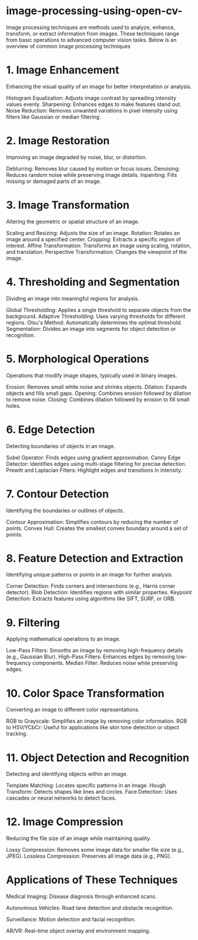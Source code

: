 # image-processing-using-open-cv-
Image processing techniques are methods used to analyze, enhance, transform, or extract information from images. These techniques range from basic operations to advanced computer vision tasks. Below is an overview of common image processing techniques

# __1. Image Enhancement__
Enhancing the visual quality of an image for better interpretation or analysis.

Histogram Equalization: Adjusts image contrast by spreading intensity values evenly. Sharpening: Enhances edges to make features stand out. Noise Reduction: Removes unwanted variations in pixel intensity using filters like Gaussian or median filtering.

# __2. Image Restoration__
Improving an image degraded by noise, blur, or distortion.

Deblurring: Removes blur caused by motion or focus issues. Denoising: Reduces random noise while preserving image details. Inpainting: Fills missing or damaged parts of an image.

# __3. Image Transformation__
Altering the geometric or spatial structure of an image.

Scaling and Resizing: Adjusts the size of an image. Rotation: Rotates an image around a specified center. Cropping: Extracts a specific region of interest. Affine Transformation: Transforms an image using scaling, rotation, and translation. Perspective Transformation: Changes the viewpoint of the image.

# __4. Thresholding and Segmentation__
Dividing an image into meaningful regions for analysis.

Global Thresholding: Applies a single threshold to separate objects from the background. Adaptive Thresholding: Uses varying thresholds for different regions. Otsu's Method: Automatically determines the optimal threshold. Segmentation: Divides an image into segments for object detection or recognition.

# __5. Morphological Operations__
Operations that modify image shapes, typically used in binary images.

Erosion: Removes small white noise and shrinks objects. Dilation: Expands objects and fills small gaps. Opening: Combines erosion followed by dilation to remove noise. Closing: Combines dilation followed by erosion to fill small holes.

# __6. Edge Detection__
Detecting boundaries of objects in an image.

Sobel Operator: Finds edges using gradient approximation. Canny Edge Detector: Identifies edges using multi-stage filtering for precise detection. Prewitt and Laplacian Filters: Highlight edges and transitions in intensity.

# __7. Contour Detection__
Identifying the boundaries or outlines of objects.

Contour Approximation: Simplifies contours by reducing the number of points. Convex Hull: Creates the smallest convex boundary around a set of points.

# __8. Feature Detection and Extraction__
Identifying unique patterns or points in an image for further analysis.

Corner Detection: Finds corners and intersections (e.g., Harris corner detector). Blob Detection: Identifies regions with similar properties. Keypoint Detection: Extracts features using algorithms like SIFT, SURF, or ORB.

# __9. Filtering__
Applying mathematical operations to an image.

Low-Pass Filters: Smooths an image by removing high-frequency details (e.g., Gaussian Blur). High-Pass Filters: Enhances edges by removing low-frequency components. Median Filter: Reduces noise while preserving edges.

# __10. Color Space Transformation__
Converting an image to different color representations.

RGB to Grayscale: Simplifies an image by removing color information. RGB to HSV/YCbCr: Useful for applications like skin tone detection or object tracking.

# __11. Object Detection and Recognition__
Detecting and identifying objects within an image.

Template Matching: Locates specific patterns in an image. Hough Transform: Detects shapes like lines and circles. Face Detection: Uses cascades or neural networks to detect faces.

# __12. Image Compression__
Reducing the file size of an image while maintaining quality.

Lossy Compression: Removes some image data for smaller file size (e.g., JPEG). Lossless Compression: Preserves all image data (e.g., PNG).

# __Applications of These Techniques__
Medical Imaging: Disease diagnosis through enhanced scans.

Autonomous Vehicles: Road lane detection and obstacle recognition.

Surveillance: Motion detection and facial recognition.

AR/VR: Real-time object overlay and environment mapping.

